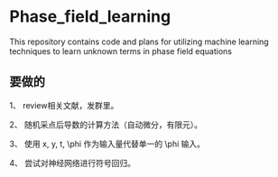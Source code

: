 # Phase_field_learning
This repository contains code and plans for utilizing machine learning techniques to learn unknown terms in phase field equations

## 要做的
1、 review相关文献，发群里。

2、 随机采点后导数的计算方法（自动微分，有限元）。

3、 使用 x, y, t, \phi 作为输入量代替单一的 \phi 输入。 

4、 尝试对神经网络进行符号回归。
